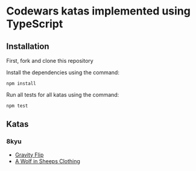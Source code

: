 # Codewars katas implemented using TypeScript

## Installation

First, fork and clone this repository

Install the dependencies using the command: 

    npm install

Run all tests for all katas using the command: 

    npm test

## Katas

### 8kyu

- <a href = "https://github.com/codingWithRach/ts-codewars/blob/d009e5de15da54d6bb3def6dbfd06c5217359048/src/8_kyu/gravity_flip/gravity_flip.md">Gravity Flip</a>
- <a href = "https://github.com/codingWithRach/ts-codewars/blob/d009e5de15da54d6bb3def6dbfd06c5217359048/src/8_kyu/wolf_in_sheeps_clothing/wolf.md">A Wolf in Sheeps Clothing</a>
